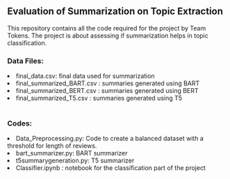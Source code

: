 <h2>Evaluation of Summarization on Topic Extraction</h2>

This repository contains all the code required for the project by Team Tokens. The project is about assessing if summarization helps in topic classification.

<h3>Data Files:</h3>
<li> final_data.csv: final data used for summarization</li>
<li> final_summarized_BART.csv : summaries generated using BART</li>
<li> final_summarized_BERT.csv : summaries generated using BERT</li>
<li> final_summarized_T5.csv : summaries generated using T5</li>
<br>
<h3>Codes:</h3>
<li>Data_Preprocessing.py: Code to create a balanced dataset with a threshold for length of reviews. </li>
<li>bart_summarizer.py: BART summarizer</li>
<li>t5summarygeneration.py: T5 summarizer</li>
<li> Classifier.ipynb : notebook for the classification part of the project </li>
